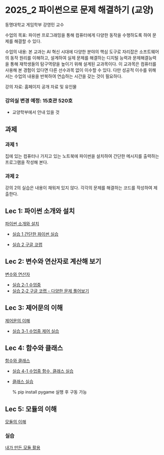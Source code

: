 # 2025_2 파이썬으로 문제 해결하기 (교양)

동명대학교 게임학부 강영민 교수

수업의 목표: 파이썬 프로그래밍을 통해 컴퓨터에게 다양한 동작을 수행하도록 하여 문제를 해결할 수 있다.

수업의 내용: 본 교과는 AI 혁신 시대에 다양한 분야의 핵심 도구로 자리잡은 소프트웨어의 동작 원리를 이해하고, 설계하여 실제 문제를 해결하는 디지털 능력과 문제해결능력을 통해 재학생들의 탐구역량을 높이기 위해 설계된 교과목이다. 이 교과목은 컴퓨터를 사용해 본 경험이 있다면 다른 선수과목 없이 이수할 수 있다. 다만 성공적 이수를 위해서는 수업의 내용을 반복하여 연습하는 시간을 갖는 것이 필요하다. 

강의 자료: 홈페이지 공개 자료 및 유인물

### 강의실 변경 예정: 15호관 520호
- 교양학부에서 안내 있을 것
  
## 과제

### 과제 1
집에 있는 컴퓨터나 가지고 있는 노트북에 파이썬을 설치하여 간단한 메시지를 출력하는 프로그램을 작성해 본다.

### 과제 2
강의 2의 실습은 내용이 채워져 있지 않다. 각각의 문제를 해결하는 코드를 작성하여 제출한다.


## Lec 1: 파이썬 소개와 설치

[파이썬 소개와 설치](https://github.com/dknife/2025_2_Python/raw/main/Lectures/1%EC%9E%A5_%ED%8C%8C%EC%9D%B4%EC%8D%AC%EC%86%8C%EA%B0%9C.pdf)

* [실습 1 간단한 파이썬 실습](https://github.com/dknife/2025_2_Python/tree/main/Lectures/Lec01Ex)

* [실습 2 구글 코랩](https://colab.research.google.com/drive/1dp5Mph3oMCkQZTp73zoHmM0-WTNR522D?usp=sharing)


## Lec 2: 변수와 연산자로 계산해 보기

[변수와 연산자](https://github.com/dknife/2025_2_Python/raw/main/Lectures/2%EC%9E%A5_%EB%B3%80%EC%88%98%EC%99%80%EC%97%B0%EC%82%B0%EC%9E%90.pdf)

* [실습 2-1 수업중](https://github.com/dknife/2025_2_Python/tree/main/Lectures/Lec02)
* [실습 2-2 구글 코랩 - 다양한 문제 풀어보기](https://colab.research.google.com/drive/1lEjsDMkY-YdrbyGnT6GcnSUUCgVz2JUV?usp=sharing)


## Lec 3: 제어문의 이해

[제어문의 이해](https://github.com/dknife/2025_2_Python/raw/main/Lectures/3%EC%9E%A5_%EC%A0%9C%EC%96%B4%EB%AC%B8.pdf)

* [실습 3-1 수업중 제어 실습](https://colab.research.google.com/drive/1NBnlHpYOUe7eDunTLBc0dVGW8rKM9bLD?usp=sharing)

## Lec 4: 함수와 클래스

[함수와 클래스](https://github.com/dknife/2025_2_Python/raw/main/Lectures/4%EC%9E%A5_%ED%95%A8%EC%88%98%EC%99%80%ED%81%B4%EB%9E%98%EC%8A%A4.pdf)

* [실습 4-1 수업중 함수, 클래스 실습](https://colab.research.google.com/drive/17Z66hNV-6dxwfqIx7JyN8_XbWxLqQzn5?usp=sharing)

* [클래스 실습](https://github.com/dknife/2025_2_Python/tree/main/Lectures/Classes)

    % pip install pygame  실행 후 구동 가능

## Lec 5: 모듈의 이해

[모듈의 이해](https://github.com/dknife/2025_2_Python/raw/main/Lectures/5%EA%B0%95_%EB%AA%A8%EB%93%88%EC%9D%98%EC%9D%B4%ED%95%B4.pdf)

### 실습 

[내가 만든 모듈 활용](https://github.com/dknife/2025_2_Python/tree/main/Lectures/module)
